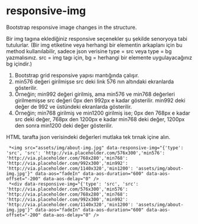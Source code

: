 # responsive-img
Bootstrap responsive image changes in the structure.

Bir img tagına eklediğiniz responsive seçenekler şu şekilde senoryoya tabi tutulurlar.
(Bir img etiketine veya herhangi bir elementin arkaplanı için bu method kullanılabilir, sadece json verisine type = src veya type = bg yazmalısınız. src = img tagı için, bg = herhangi bir elemente uygulayacağınız bg içindir.)

1) Bootstrap grid responsive yapısı mantığında çalışır.
2) min576 değeri girilmişse src deki link 576 nın altındaki ekranlarda gösterilir.
3) Örneğin; min992 değeri girilmiş, ama min576 ve min768 değerleri girilmemişse src değeri 0px den 992px e kadar gösterilir. min992 deki değer de 992 ve üstündeki ekranlarda gösterilir.
4) Örneğin; min768 girilmiş ve min1200 girilmiş ise; 0px den 768px e kadar src deki değer, 768px den 1200px e kadar min768 deki değer, 1200px den sonra min1200 deki değer gösterilir.

HTML tarafta json verisindeki değerleri mutlaka tek tırnak içine alın.

     *<img src="assets/img/about-img.jpg" data-responsive-img="{'type': 'src', 'src': 'http://via.placeholder.com/576x300','min576': 'http://via.placeholder.com/768x280','min768': 'http://via.placeholder.com/992x300','min992': 'http://via.placeholder.com/1140x320','min1200': 'assets/img/about-img.jpg'}" data-aos="fadeIn" data-aos-duration="600" data-aos-offset="-200" data-aos-delay="0" />
     *<div data-responsive-img="{'type': 'src', 'src': 'http://via.placeholder.com/576x300','min576': 'http://via.placeholder.com/768x280','min768': 'http://via.placeholder.com/992x300','min992': 'http://via.placeholder.com/1140x320','min1200': 'assets/img/about-img.jpg'}" data-aos="fadeIn" data-aos-duration="600" data-aos-offset="-200" data-aos-delay="0" />

